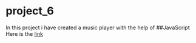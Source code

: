 # project_6
In this project i have created a music player with the help of ##JavaScript
Here is the <a href="https://itskvsin.github.io/project_6/">link</a>
